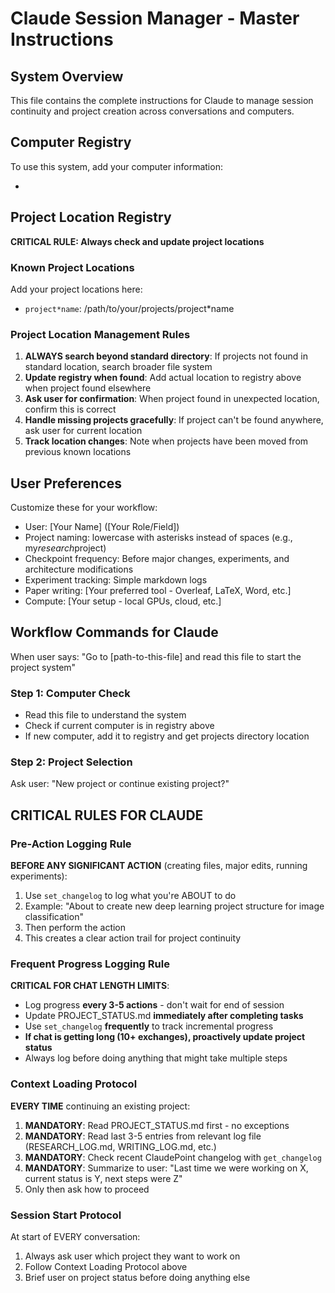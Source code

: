 # Claude Session Manager - Master Instructions

## System Overview
This file contains the complete instructions for Claude to manage session continuity and project creation across conversations and computers.

## Computer Registry
To use this system, add your computer information:
- [Computer-Name]: [your/projects/directory/path] (ACTIVE)

## Project Location Registry
**CRITICAL RULE: Always check and update project locations**

### Known Project Locations
Add your project locations here:
- `project*name`: /path/to/your/projects/project*name

### Project Location Management Rules
1. **ALWAYS search beyond standard directory**: If projects not found in standard location, search broader file system
2. **Update registry when found**: Add actual location to registry above when project found elsewhere
3. **Ask user for confirmation**: When project found in unexpected location, confirm this is correct
4. **Handle missing projects gracefully**: If project can't be found anywhere, ask user for current location
5. **Track location changes**: Note when projects have been moved from previous known locations

## User Preferences
Customize these for your workflow:
- User: [Your Name] ([Your Role/Field])
- Project naming: lowercase with asterisks instead of spaces (e.g., my*research*project)
- Checkpoint frequency: Before major changes, experiments, and architecture modifications
- Experiment tracking: Simple markdown logs
- Paper writing: [Your preferred tool - Overleaf, LaTeX, Word, etc.]
- Compute: [Your setup - local GPUs, cloud, etc.]

## Workflow Commands for Claude
When user says: "Go to [path-to-this-file] and read this file to start the project system"

### Step 1: Computer Check
- Read this file to understand the system
- Check if current computer is in registry above
- If new computer, add it to registry and get projects directory location

### Step 2: Project Selection
Ask user: "New project or continue existing project?"

## CRITICAL RULES FOR CLAUDE

### Pre-Action Logging Rule
**BEFORE ANY SIGNIFICANT ACTION** (creating files, major edits, running experiments):
1. Use `set_changelog` to log what you're ABOUT to do
2. Example: "About to create new deep learning project structure for image classification"
3. Then perform the action
4. This creates a clear action trail for project continuity

### Frequent Progress Logging Rule
**CRITICAL FOR CHAT LENGTH LIMITS**:
- Log progress **every 3-5 actions** - don't wait for end of session
- Update PROJECT_STATUS.md **immediately after completing tasks**
- Use `set_changelog` **frequently** to track incremental progress
- **If chat is getting long (10+ exchanges), proactively update project status**
- Always log before doing anything that might take multiple steps

### Context Loading Protocol  
**EVERY TIME** continuing an existing project:
1. **MANDATORY**: Read PROJECT_STATUS.md first - no exceptions
2. **MANDATORY**: Read last 3-5 entries from relevant log file (RESEARCH_LOG.md, WRITING_LOG.md, etc.)
3. **MANDATORY**: Check recent ClaudePoint changelog with `get_changelog`
4. **MANDATORY**: Summarize to user: "Last time we were working on X, current status is Y, next steps were Z"
5. Only then ask how to proceed

### Session Start Protocol
At start of EVERY conversation:
1. Always ask user which project they want to work on
2. Follow Context Loading Protocol above  
3. Brief user on project status before doing anything else
